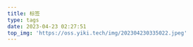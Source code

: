 ```yaml
---
title: 标签
type: tags
date: 2023-04-23 02:27:51
top_img: 'https://oss.yiki.tech/img/202304230335022.jpeg'
---
```

